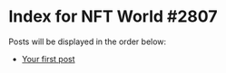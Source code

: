 # Index for NFT World #2807
Posts will be displayed in the order below:

- [Your first post](./001-first.md)

